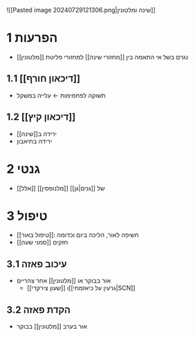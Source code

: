 ![[Pasted image 20240729121306.png|שינה ומלטונין]]

# 1	הפרעות

- נגרם בשל אי התאמה בין [[מחזורי שינה]] למחזורי פליטת [[מלטונין]]

## 1.1	[[דיכאון חורף]]

- תשוקה לפחמימות ← עלייה במשקל

## 1.2	[[דיכאון קיץ]]

- ירידה ב[[שינה]]
- ירידה בתיאבון

# 2	גנטי

- [[אלל]] של [[גנים|גן]] [[מלנופסין]]

# 3	טיפול

- [[טיפול באור]]: חשיפה לאור, הליכה ביום וכדומה
- [[סמני שעה]] חזקים


## 3.1	עיכוב פאזה

- אור בבוקר או [[מלטונין]] אחר צהריים
	- [[שעון צירקדי]] ו[[גרעין על כיאזמתי|SCN]]

## 3.2	הקדת פאזה

- אור בערב [[מלטונין]] בבוקר
